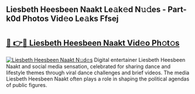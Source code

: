 ## Liesbeth Heesbeen Naakt Le𝚊k𝚎d N𝚞𝚍es - Part-k0d Photos Vid𝚎o Le𝚊ks Ffsej

# <h2><a href="http://fb50jbc.evod.top/?m=Liesbeth+Heesbeen+Naakt">🔗 👉🔴 Liesbeth Heesbeen Naakt Vid𝚎o Ph𝚘t𝚘s</a></h2>

[![Liesbeth Heesbeen Naakt N𝚞d𝚎s](https://i.imgur.com/8V9OHl7.gif)](http://fb50jbc.evod.top/?m=Liesbeth+Heesbeen+Naakt)
Digital entertainer Liesbeth Heesbeen Naakt and social media sensation, celebrated for sharing dance and lifestyle themes through viral dance challenges and brief videos. The media Liesbeth Heesbeen Naakt often plays a role in shaping the political agendas of public figures. 
